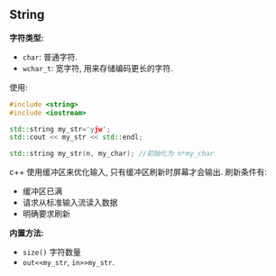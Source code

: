 ## String

**字符类型:**
- `char`: 普通字符.
- `wchar_t`: 宽字符, 用来存储编码更长的字符.

使用:
```cpp
#include <string>
#include <iostream>

std::string my_str='yjw';
std::cout << my_str << std::endl;

std::string my_str(n, my_char); //初始化为 n*my_char
```

c++ 使用缓冲区来优化输入, 只有缓冲区刷新时屏幕才会输出. 刷新条件有:
- 缓冲区已满
- 请求从标准输入流读入数据
- 明确要求刷新

**内置方法:**
- `size()` 字符数量
- `out<<my_str`, `in>>my_str`. 
